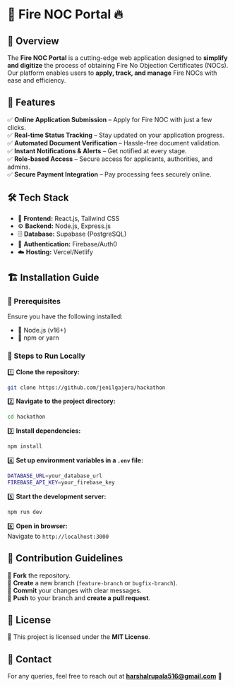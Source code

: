 # 🚒 Fire NOC Portal 🔥

## 🌟 Overview
The **Fire NOC Portal** is a cutting-edge web application designed to **simplify and digitize** the process of obtaining Fire No Objection Certificates (NOCs). Our platform enables users to **apply, track, and manage** Fire NOCs with ease and efficiency.

## 🚀 Features
✅ **Online Application Submission** – Apply for Fire NOC with just a few clicks.  
✅ **Real-time Status Tracking** – Stay updated on your application progress.  
✅ **Automated Document Verification** – Hassle-free document validation.  
✅ **Instant Notifications & Alerts** – Get notified at every stage.  
✅ **Role-based Access** – Secure access for applicants, authorities, and admins.  
✅ **Secure Payment Integration** – Pay processing fees securely online.  

## 🛠️ Tech Stack
- 🎨 **Frontend:** React.js, Tailwind CSS
- ⚙️ **Backend:** Node.js, Express.js
- 🗄️ **Database:** Supabase (PostgreSQL)
- 🔐 **Authentication:** Firebase/Auth0
- ☁️ **Hosting:** Vercel/Netlify

## 🏗️ Installation Guide
### 🔹 Prerequisites
Ensure you have the following installed:
- 📌 Node.js (v16+)
- 📌 npm or yarn

### 🔹 Steps to Run Locally
1️⃣ **Clone the repository:**  
   ```sh
   git clone https://github.com/jenilgajera/hackathon
   ```
2️⃣ **Navigate to the project directory:**  
   ```sh
   cd hackathon
   ```
3️⃣ **Install dependencies:**  
   ```sh
   npm install
   ```
4️⃣ **Set up environment variables in a `.env` file:**  
   ```sh
   DATABASE_URL=your_database_url
   FIREBASE_API_KEY=your_firebase_key
   ```
5️⃣ **Start the development server:**  
   ```sh
   npm run dev
   ```
6️⃣ **Open in browser:**  
   Navigate to `http://localhost:3000`

## 🤝 Contribution Guidelines
🔹 **Fork** the repository.  
🔹 **Create** a new branch (`feature-branch` or `bugfix-branch`).  
🔹 **Commit** your changes with clear messages.  
🔹 **Push** to your branch and **create a pull request**.

## 📜 License
📝 This project is licensed under the **MIT License**.

## 📧 Contact
For any queries, feel free to reach out at **harshalrupala516@gmail.com** 📩
